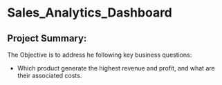 # Sales_Analytics_Dashboard
## Project Summary:
The Objective is to address he following key business questions:
 - Which product generate the highest revenue and profit, and what are  their associated costs.
